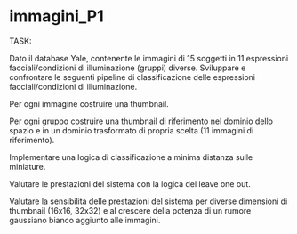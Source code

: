 # immagini_P1
TASK:

Dato il database Yale, contenente le immagini di 15 soggetti in 11 espressioni facciali/condizioni di illuminazione (gruppi) diverse. Sviluppare e confrontare le seguenti pipeline di classificazione delle espressioni facciali/condizioni di illuminazione.

Per ogni immagine costruire una thumbnail.

Per ogni gruppo costruire una thumbnail di riferimento nel dominio dello spazio e in un dominio trasformato di propria scelta (11 immagini di riferimento).

Implementare una logica di classificazione a minima distanza sulle miniature.

Valutare le prestazioni del sistema con la logica del leave one out.

Valutare la sensibilità delle prestazioni del sistema per diverse dimensioni di thumbnail (16x16, 32x32) e al crescere della potenza di un rumore gaussiano bianco aggiunto alle immagini.



